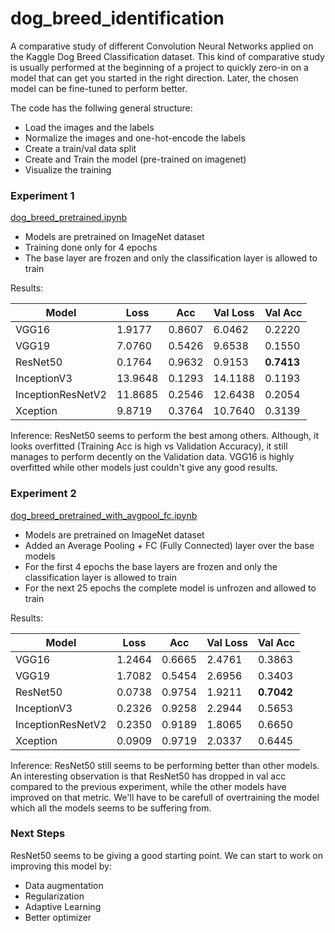 # dog_breed_identification

A comparative study of different Convolution Neural Networks applied on the Kaggle Dog Breed Classification dataset.
This kind of comparative study is usually performed at the beginning of a project to quickly zero-in on a model that can 
get you started in the right direction. Later, the chosen model can be fine-tuned to perform better.

The code has the follwing general structure:
* Load the images and the labels
* Normalize the images and one-hot-encode the labels
* Create a train/val data split
* Create and Train the model (pre-trained on imagenet)
* Visualize the training

### Experiment 1
[dog_breed_pretrained.ipynb](https://github.com/kapil-varshney/dog_breed_identification/blob/master/dog_breed_pretrained.ipynb)
* Models are pretrained on ImageNet dataset
* Training done only for 4 epochs
* The base layer are frozen and only the classification layer is allowed to train

Results:

Model | Loss | Acc | Val Loss | Val Acc
----- | ---- | --- | -------- | -------
VGG16 | 1.9177 | 0.8607 | 6.0462 | 0.2220
VGG19 | 7.0760 | 0.5426 | 9.6538 | 0.1550
ResNet50 | 0.1764 | 0.9632 | 0.9153 | **0.7413**
InceptionV3 | 13.9648 | 0.1293 | 14.1188 | 0.1193
InceptionResNetV2 | 11.8685 | 0.2546 | 12.6438 | 0.2054
Xception | 9.8719 | 0.3764 | 10.7640 | 0.3139

Inference:
ResNet50 seems to perform the best among others. Although, it looks overfitted (Training Acc is high vs Validation Accuracy), 
it still manages to perform decently on the Validation data. VGG16 is highly overfitted while other models just couldn't give 
any good results.

### Experiment 2
[dog_breed_pretrained_with_avgpool_fc.ipynb](https://github.com/kapil-varshney/dog_breed_identification/blob/master/dog_breed_pretrained_with_avgpool_fc.ipynb)
* Models are pretrained on ImageNet dataset
* Added an Average Pooling + FC (Fully Connected) layer over the base models
* For the first 4 epochs the base layers are frozen and only the classification layer is allowed to train
* For the next 25 epochs the complete model is unfrozen and allowed to train

Results:

Model | Loss | Acc | Val Loss | Val Acc
----- | ---- | --- | -------- | -------
VGG16 | 1.2464 | 0.6665 | 2.4761 | 0.3863
VGG19 | 1.7082 | 0.5454 | 2.6956 | 0.3403
ResNet50 | 0.0738 | 0.9754 | 1.9211 | **0.7042**
InceptionV3 | 0.2326 | 0.9258 | 2.2944 | 0.5653
InceptionResNetV2 | 0.2350 | 0.9189 | 1.8065 | 0.6650
Xception | 0.0909 | 0.9719 | 2.0337 | 0.6445

Inference: ResNet50 still seems to be performing better than other models. An interesting observation is that ResNet50 has 
dropped in val acc compared to the previous experiment, while the other models have improved on that metric. 
We'll have to be carefull of overtraining the model which all the models seems to be suffering from.

### Next Steps
ResNet50 seems to be giving a good starting point. We can start to work on improving this model by:
* Data augmentation
* Regularization
* Adaptive Learning
* Better optimizer
